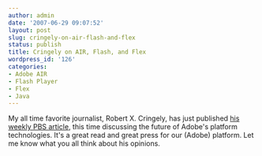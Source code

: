 ```yaml
---
author: admin
date: '2007-06-29 09:07:52'
layout: post
slug: cringely-on-air-flash-and-flex
status: publish
title: Cringely on AIR, Flash, and Flex
wordpress_id: '126'
categories:
- Adobe AIR
- Flash Player
- Flex
- Java
---
```


My all time favorite journalist, Robert X. Cringely, has just published [his
weekly PBS
article](http://www.pbs.org/cringely/pulpit/2007/pulpit_20070629_002360.html),
this time discussing the future of Adobe's platform technologies. It's a great
read and great press for our (Adobe) platform. Let me know what you all think
about his opinions.

